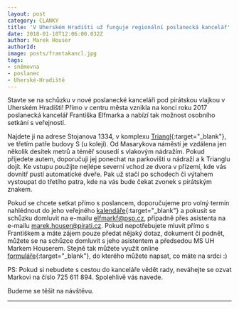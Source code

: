 ```yaml
---
layout: post
category: CLANKY
title: 'V Uherském Hradišti už funguje regionální poslanecká kancelář'
date: 2018-01-10T12:06:00.032Z
author: Marek Houser
authorId: 
image: posts/frantakancl.jpg
tags: 
- sněmovna 
- poslanec 
- Uherské-Hradiště
---
```

Stavte se na schůzku v nové poslanecké kanceláři pod pirátskou vlajkou v Uherském Hradišti! Přímo v centru města vznikla na konci roku 2017 poslanecká kancelář Františka Elfmarka a nabízí tak možnost osobního setkání s veřejností.

Najdete ji na adrese Stojanova 1334, v komplexu [Triangl](https://www.google.cz/maps/search/stojanova+1334/@49.0659177,17.4569568,17z/data=!3m1!4b1?hl=cs){:target="_blank"}, ve třetím patře budovy S (u kolejí). Od Masarykova náměstí je vzdálena jen několik desítek metrů a téměř sousedí s vlakovým nádražím. Pokud přijedete autem, doporučuji jej ponechat na parkovišti u nádraží a k Trianglu dojít. Ke vstupu použijte nejlépe severní vchod ze dvora v přízemí, kde vás dovnitř pustí automatické dveře. Pak už stačí po schodech či výtahem vystoupat do třetího patra, kde na vás bude čekat zvonek s pirátským znakem.

Pokud se chcete setkat přímo s poslancem, doporučujeme pro volný termín nahlédnout do jeho veřejného [kalendáře](https://calendar.google.com/calendar/r?cid=frantisek.elfmark@gmail.com){:target="_blank"} a pokusit se schůzku domluvit na e-mailu elfmarkf@psp.cz, případně přes asistenta na e-mailu marek.houser@pirati.cz. Pokud nepotřebujete mluvit přímo s Františkem a máte zájem pouze předat nějaký dotaz, dokument či podnět, můžete se na schůzce domluvit s jeho asistentem a předsedou MS UH Markem Houserem. Stejně tak můžete využít online [formuláře](https://docs.google.com/forms/d/1NjMuQnu0SmY44A4hN1HMoW8dfy6USDrllrUov6t0GY8/prefill){:target="_blank"}, do kterého můžete napsat, co máte na srdci :)

PS: Pokud si nebudete s cestou do kanceláře vědět rady, neváhejte se ozvat Markovi na číslo 725 611 894. Spolehlivě vás navede.

Budeme se těšit na návštěvu.

- - -
